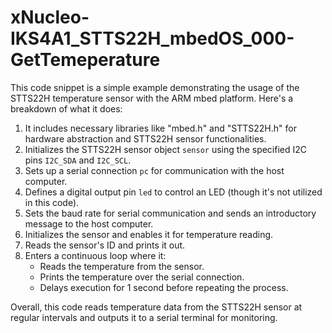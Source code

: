 # xNucleo-IKS4A1_STTS22H_mbedOS_000-GetTemeperature

This code snippet is a simple example demonstrating the usage of the STTS22H temperature sensor with the ARM mbed platform. Here's a breakdown of what it does:

1. It includes necessary libraries like "mbed.h" and "STTS22H.h" for hardware abstraction and STTS22H sensor functionalities.
2. Initializes the STTS22H sensor object `sensor` using the specified I2C pins `I2C_SDA` and `I2C_SCL`.
3. Sets up a serial connection `pc` for communication with the host computer.
4. Defines a digital output pin `led` to control an LED (though it's not utilized in this code).
5. Sets the baud rate for serial communication and sends an introductory message to the host computer.
6. Initializes the sensor and enables it for temperature reading.
7. Reads the sensor's ID and prints it out.
8. Enters a continuous loop where it:
   - Reads the temperature from the sensor.
   - Prints the temperature over the serial connection.
   - Delays execution for 1 second before repeating the process.

Overall, this code reads temperature data from the STTS22H sensor at regular intervals and outputs it to a serial terminal for monitoring.
